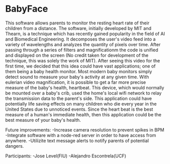 # BabyFace
This software allows parents to monitor the resting heart rate of their children from a distance. The software, initially developed by MIT and Thearn, is a technique which has recently gained popularity in the field of AI and Biomedical Engineering. It decomposes the user's video feed into a variety of wavelengths and analyzes the quantity of pixels over time. After passing through a series of filters and magnificationm the code is unified and displayed on the screen (No credit taken for development of the technique, this was solely the work of MIT). 
After seeing this video for the first time, we decided that this idea could have vast applications; one of them being a baby health monitor. Most modern baby monitors simply detect sound to measure your baby's activity at any given time. With eulerian video magnification, it is possible to get a far more precise measure of the baby's health, heartbeat. 
This device, which would normally be mounted over a baby's crib, used the home's local wifi network to relay the transmission data to the parent's side. 
This application could have potentially life saving effects on many children who die every year in the United States due to unnoticed events. Since the heart beat is the best measure of a human's immediate health, then this application could be the best measure of your baby's health.

Future improvements: 
-Increase camera resolution to prevent spikes in BPM
-Integrate software with a node-red server in order to have access from anywhere.
-Utilizite text message alerts to notify parents of potential dangers.

Participants:
-Jose Level(FIU)
-Alejandro Escontrela(UCF)
